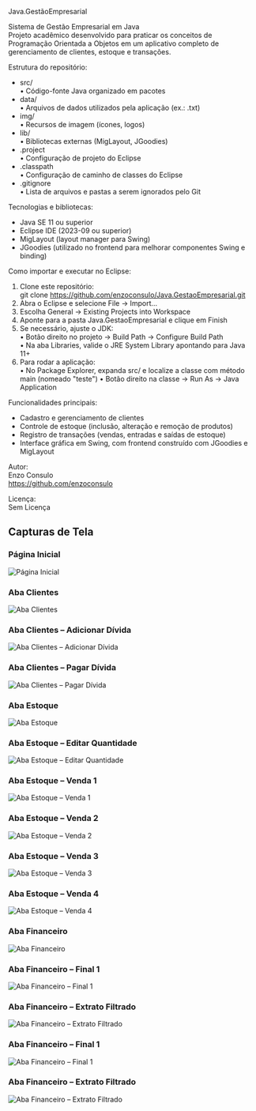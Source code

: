 Java.GestãoEmpresarial

Sistema de Gestão Empresarial em Java  
Projeto acadêmico desenvolvido para praticar os conceitos de Programação Orientada a Objetos em um aplicativo completo de gerenciamento de clientes, estoque e transações.

Estrutura do repositório:

* src/  
  • Código-fonte Java organizado em pacotes  
* data/  
  • Arquivos de dados utilizados pela aplicação (ex.: .txt)  
* img/  
  • Recursos de imagem (ícones, logos)  
* lib/  
  • Bibliotecas externas (MigLayout, JGoodies)  
* .project  
  • Configuração de projeto do Eclipse  
* .classpath  
  • Configuração de caminho de classes do Eclipse  
* .gitignore  
  • Lista de arquivos e pastas a serem ignorados pelo Git  

Tecnologias e bibliotecas:

* Java SE 11 ou superior  
* Eclipse IDE (2023-09 ou superior)  
* MigLayout (layout manager para Swing)  
* JGoodies (utilizado no frontend para melhorar componentes Swing e binding)  

Como importar e executar no Eclipse:

1. Clone este repositório:  
   git clone https://github.com/enzoconsulo/Java.GestaoEmpresarial.git  
2. Abra o Eclipse e selecione File → Import…  
3. Escolha General → Existing Projects into Workspace  
4. Aponte para a pasta Java.GestaoEmpresarial e clique em Finish  
5. Se necessário, ajuste o JDK:  
   • Botão direito no projeto → Build Path → Configure Build Path  
   • Na aba Libraries, valide o JRE System Library apontando para Java 11+  
6. Para rodar a aplicação:  
   • No Package Explorer, expanda src/ e localize a classe com método main (nomeado "teste") 
   • Botão direito na classe → Run As → Java Application  

Funcionalidades principais:

* Cadastro e gerenciamento de clientes  
* Controle de estoque (inclusão, alteração e remoção de produtos)  
* Registro de transações (vendas, entradas e saídas de estoque)  
* Interface gráfica em Swing, com frontend construído com JGoodies e MigLayout  

Autor:  
Enzo Consulo  
https://github.com/enzoconsulo  

Licença:  
Sem Licença 

## Capturas de Tela

### Página Inicial  
![Página Inicial](MainProjeto/img_RunningProject/PaginaInicial.jpg)

### Aba Clientes  
![Aba Clientes](MainProjeto/img_RunningProject/AbaClientes.jpg)

### Aba Clientes – Adicionar Dívida  
![Aba Clientes – Adicionar Dívida](MainProjeto/img_RunningProject/AbaClientesAdicionarDivida.jpg)

### Aba Clientes – Pagar Dívida  
![Aba Clientes – Pagar Dívida](MainProjeto/img_RunningProject/AbaClientesPagarDivida.jpg)

### Aba Estoque  
![Aba Estoque](MainProjeto/img_RunningProject/AbaEstoque.jpg)

### Aba Estoque – Editar Quantidade  
![Aba Estoque – Editar Quantidade](MainProjeto/img_RunningProject/AbaEstoqueEditarQuantidade.jpg)

### Aba Estoque – Venda 1  
![Aba Estoque – Venda 1](MainProjeto/img_RunningProject/AbaEstoqueVenda1.jpg)

### Aba Estoque – Venda 2  
![Aba Estoque – Venda 2](MainProjeto/img_RunningProject/AbaEstoqueVenda2.jpg)

### Aba Estoque – Venda 3  
![Aba Estoque – Venda 3](MainProjeto/img_RunningProject/AbaEstoqueVenda3.jpg)

### Aba Estoque – Venda 4  
![Aba Estoque – Venda 4](MainProjeto/img_RunningProject/AbaEstoqueVenda4.jpg)

### Aba Financeiro  
![Aba Financeiro](MainProjeto/img_RunningProject/AbaFinanceiro.jpg)

### Aba Financeiro – Final 1  
![Aba Financeiro – Final 1](MainProjeto/img_RunningProject/AbaFinanceiroFinal1.jpg)

### Aba Financeiro – Extrato Filtrado  
![Aba Financeiro – Extrato Filtrado](MainProjeto/img_RunningProject/AbaFinanceiroFinal1Extratofiltrado.jpg)
### Aba Financeiro – Final 1  
![Aba Financeiro – Final 1](img_RunningProject/AbaFinanceiroFinal1.jpg)

### Aba Financeiro – Extrato Filtrado  
![Aba Financeiro – Extrato Filtrado](img_RunningProject/AbaFinanceiroFinal1Extratofiltrado.jpg)
